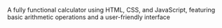  A fully functional calculator using HTML, CSS, and JavaScript, featuring basic arithmetic operations
and a user-friendly interface
